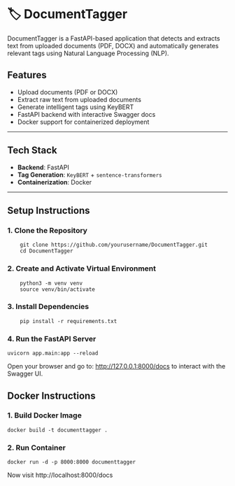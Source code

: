 # 🏷️ DocumentTagger

DocumentTagger is a FastAPI-based application that detects and extracts text from uploaded documents (PDF, DOCX) and automatically generates relevant tags using Natural Language Processing (NLP).

## Features

-  Upload documents (PDF or DOCX)
-  Extract raw text from uploaded documents
-  Generate intelligent tags using KeyBERT
-  FastAPI backend with interactive Swagger docs
-  Docker support for containerized deployment

---

## Tech Stack

- **Backend**: FastAPI
- **Tag Generation**: `KeyBERT` + `sentence-transformers`
- **Containerization**: Docker

---
##  Setup Instructions

### 1. Clone the Repository

```
    git clone https://github.com/yourusername/DocumentTagger.git
    cd DocumentTagger
```

### 2. Create and Activate Virtual Environment

```
    python3 -m venv venv
    source venv/bin/activate
```

### 3. Install Dependencies 

```
    pip install -r requirements.txt
```

### 4. Run the FastAPI Server
```
uvicorn app.main:app --reload
```

Open your browser and go to: http://127.0.0.1:8000/docs to interact with the Swagger UI.


##  Docker Instructions

### 1. Build Docker Image

```
docker build -t documenttagger .
```

### 2. Run Container

```
docker run -d -p 8000:8000 documenttagger
```

Now visit http://localhost:8000/docs




